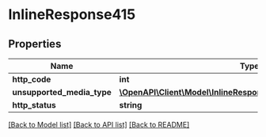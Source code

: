 # InlineResponse415

## Properties
Name | Type | Description | Notes
------------ | ------------- | ------------- | -------------
**http_code** | **int** |  | [optional] 
**unsupported_media_type** | [**\OpenAPI\Client\Model\InlineResponse415UnsupportedMediaType**](InlineResponse415UnsupportedMediaType.md) |  | [optional] 
**http_status** | **string** |  | [optional] 

[[Back to Model list]](../README.md#documentation-for-models) [[Back to API list]](../README.md#documentation-for-api-endpoints) [[Back to README]](../README.md)


